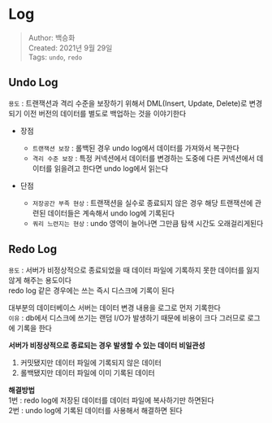 # Log
>Author: 백승화  
>Created: 2021년 9월 29일  
>Tags: `undo`, `redo`

## Undo Log
`용도` : 트랜잭션과 격리 수준을 보장하기 위해서 DML(Insert, Update, Delete)로 변경되기 이전 버전의 데이터를 별도로 백업하는 것을 이야기한다 

- 장점
    - `트랜잭션 보장` : 롤백된 경우 undo log에서 데이터를 가져와서 복구한다
    - `격리 수준 보장` : 특정 커넥션에서 데이터를 변경하는 도중에 다른 커넥션에서 데이터를 읽을려고 한다면 undo log에서 읽는다
    
- 단점
    - `저장공간 부족 현상` : 트랜잭션을 실수로 종료되지 않은 경우 해당 트랜잭션에 관련된 데이터들은 계속해서 undo log에 기록된다
    - `쿼리 느련지는 현상` : undo 영역이 늘어나면 그만큼 탐색 시간도 오래걸리게된다

## Redo Log
`용도` : 서버가 비정상적으로 종료되었을 때 데이터 파일에 기록하지 못한 데이터를 잃지 않게 해주는 용도이다  
redo log 같은 경우에는 쓰는 즉시 디스크에 기록이 된다

대부분의 데이터베이스 서버는 데이터 변경 내용을 로그로 먼저 기록한다  
`이유` : db에서 디스크에 쓰기는 랜덤 I/O가 발생하기 때문에 비용이 크다 그러므로 로그에 기록을 한다  


**서버가 비정상적으로 종료되는 경우 발생할 수 있는 데이터 비일관성**
1. 커밋됐지만 데이터 파일에 기록되지 않은 데이터
2. 롤백됐지만 데이터 파일에 이미 기록된 데이터  

**해결방법**  
1번 : redo log에 저장된 데이터를 데이터 파일에 복사하기만 하면된다  
2번 : undo log에 기록된 데이터를 사용해서 해결하면 된다
